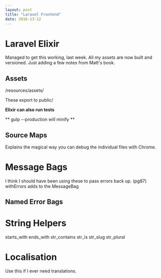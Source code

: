 ```yaml
---
layout: post
title: "Laravel Frontend"
date: 2016-13-12
---
```



# Laravel Elixir

Managed to get this working, last week. All my assets are now built and versioned. Just adding a few notes from Matt's book.


## Assets

/resources/assets/

These export to public/


**Elixir can also run tests**

** gulp --production will minify **

## Source Maps
Explains the magical way you can debug the individual files with Chrome.


# Message Bags

I think I should have been using these to pass errors back up. (pg87)
withErrors adds to the MessageBag

## Named Error Bags

# String Helpers

starts_with
ends_with
str_contains
str_is
str_slug
str_plural

# Localisation

Use this if I ever need translations.
